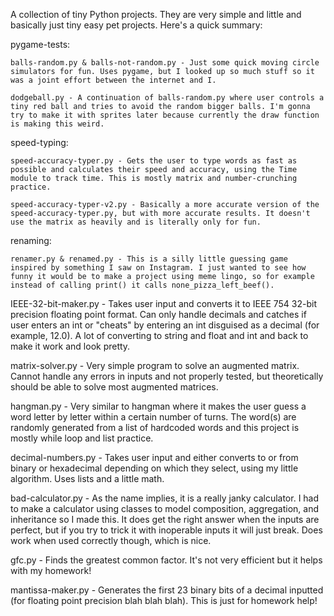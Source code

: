 A collection of tiny Python projects. They are very simple and little and basically just tiny easy pet projects. Here's a quick summary:

pygame-tests:

    balls-random.py & balls-not-random.py - Just some quick moving circle simulators for fun. Uses pygame, but I looked up so much stuff so it was a joint effort between the internet and I.

    dodgeball.py - A continuation of balls-random.py where user controls a tiny red ball and tries to avoid the random bigger balls. I'm gonna try to make it with sprites later because currently the draw function is making this weird.

speed-typing:

    speed-accuracy-typer.py - Gets the user to type words as fast as possible and calculates their speed and accuracy, using the Time module to track time. This is mostly matrix and number-crunching practice.

    speed-accuracy-typer-v2.py - Basically a more accurate version of the speed-accuracy-typer.py, but with more accurate results. It doesn't use the matrix as heavily and is literally only for fun.

renaming:

    renamer.py & renamed.py - This is a silly little guessing game inspired by something I saw on Instagram. I just wanted to see how funny it would be to make a project using meme lingo, so for example instead of calling print() it calls none_pizza_left_beef().

IEEE-32-bit-maker.py - Takes user input and converts it to IEEE 754 32-bit precision floating point format. Can only handle decimals and catches if user enters an int or "cheats" by entering an int disguised as a decimal (for example, 12.0). A lot of converting to string and float and int and back to make it work and look pretty.

matrix-solver.py - Very simple program to solve an augmented matrix. Cannot handle any errors in inputs and not properly tested, but theoretically should be able to solve most augmented matrices.

hangman.py - Very similar to hangman where it makes the user guess a word letter by letter within a certain number of turns. The word(s) are randomly generated from a list of hardcoded words and this project is mostly while loop and list practice.

decimal-numbers.py - Takes user input and either converts to or from binary or hexadecimal depending on which they select, using my little algorithm. Uses lists and a little math.

bad-calculator.py - As the name implies, it is a really janky calculator. I had to make a calculator using classes to model composition, aggregation, and inheritance so I made this. It does get the right answer when the inputs are perfect, but if you try to trick it with inoperable inputs it will just break. Does work when used correctly though, which is nice.

gfc.py - Finds the greatest common factor. It's not very efficient but it helps with my homework!

mantissa-maker.py - Generates the first 23 binary bits of a decimal inputted (for floating point precision blah blah blah). This is just for homework help!